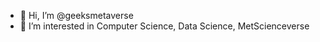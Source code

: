 - 👋 Hi, I’m @geeksmetaverse
- 👀 I’m interested in Computer Science, Data Science, MetScienceverse

<!---
- 🌱 I’m currently learning ...
- 💞️ I’m looking to collaborate on ...
- 📫 How to reach me ...

geeksmetaverse/geeksmetaverse is a ✨ special ✨ repository because its `README.md` (this file) appears on your GitHub profile.
You can click the Preview link to take a look at your changes.
--->
